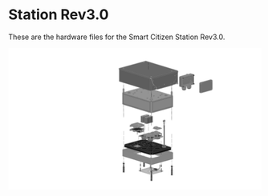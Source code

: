 # Station Rev3.0

These are the hardware files for the Smart Citizen Station Rev3.0.

![](4-electrochemical-2pm/smartcitizen-station-passive-4-sensors.png)